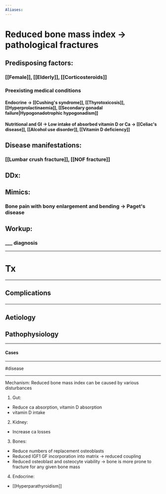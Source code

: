 ```yaml
---
Aliases:
---
```

# Reduced bone mass index -> pathological fractures
## Predisposing factors:
### [[Female]], [[Elderly]], [[Corticosteroids]]
### Preexisting medical conditions
#### Endocrine -> [[Cushing's syndrome]], [[Thyrotoxicosis]], [[Hyperprolactinaemia]], [[Secondary gonadal failure|Hypogonadotrophic hypogonadism]]
#### Nutritional and GI -> Low intake of absorbed vitamin D or Ca -> [[Celiac's disease]], [[Alcohol use disorder]], [[Vitamin D deficiency]]
## Disease manifestations:
### [[Lumbar crush fracture]], [[NOF fracture]]
## DDx:
###
## Mimics:
### Bone pain with bony enlargement and bending -> Paget's disease
## Workup:
### ___ diagnosis
---
# Tx

---
## Complications
###

---
## Aetiology
## Pathophysiology

---
#### Cases


---
#disease 

---
Mechanism: Reduced bone mass index can be caused by various disturbances
1. Gut:
- Reduce ca absorption, vitamin D absorption
- vitamin D intake

2. Kidney:
- Increase ca losses

3. Bones:
- Reduce numbers of replacement osteoblasts
- Reduced IGF1 GF incorporation into matrix -> reduced coupling
- Reduced osteoblast and osteocyte viability -> bone is more prone to fracture for any given bone mass

4. Endocrine:
- [[Hyperparathyroidism]]

